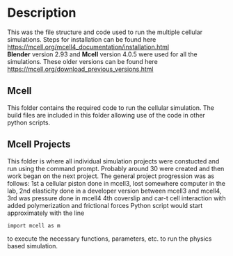 # Description
This was the file structure and code used to run the multiple cellular simulations.
Steps for installation can be found here <br/>
https://mcell.org/mcell4_documentation/installation.html <br/>
**Blender** version 2.93 and **Mcell** version 4.0.5 were used for all the simulations.
These older versions can be found here <br/>
https://mcell.org/download_previous_versions.html <br/>


## Mcell
This folder contains the required code to run the cellular simulation. The build files are included
in this folder allowing use of the code in other python scripts.

## Mcell Projects
This folder is where all individual simulation projects were constucted and run using the command prompt.
Probably around 30 were created and then work began on the next project. The general project progression
was as follows:
    1st a cellular piston done in mcell3, lost somewhere computer in the lab, 
    2nd elasticity done in a developer version between mcell3 and mcell4, 
    3rd was pressure done in mcell4
    4th coverslip and car-t cell interaction with added polymerization and frictional forces
Python script would start approximately with the line

    import mcell as m
    
to execute the necessary functions, parameters, etc. to run the physics based simulation. 

